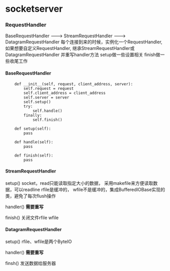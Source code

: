 # socketserver



### RequestHandler
BaseRequestHandler ---> StreamRequestHandler ---> DatagramRequestHandler
每个连接到来的时候，实例化一个RequestHandler, 如果想要自定义RequestHandler, 继承StreamRequestHandler或DatagramRequestHandler
并重写handler方法
setup做一些设置相关
finish做一些收尾工作

#### BaseRequestHandler
```
    def __init__(self, request, client_address, server):
        self.request = request
        self.client_address = client_address
        self.server = server
        self.setup()
        try:
            self.handle()
        finally:
            self.finish()

    def setup(self):
        pass

    def handle(self):
        pass

    def finish(self):
        pass
```

#### StreamRequestHandler

setup()
socket，read只能读取指定大小的数据，
采用makefile来方便读取数据，可以readline
rfile是缓冲的，
wfile不是缓冲的，集成BufferedIOBase实现的类，避免了每次flush操作

handler()
**需要重写**

finish()
关闭文件rfile wfile

#### DatagramRequestHandler

setup()
rfile、wfile是两个ByteIO

handler()
**需要重写**

finsh()
发送数据给服务器


